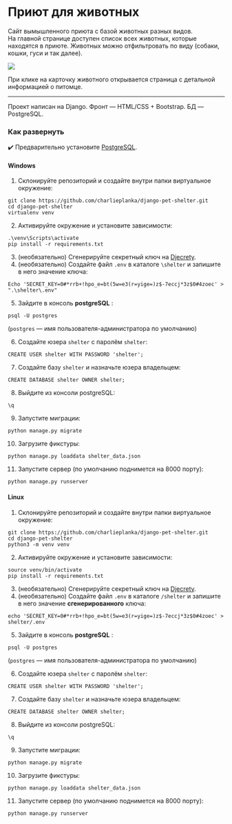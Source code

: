 # Приют для животных

Сайт вымышленного приюта с базой животных разных видов.  
На главной странице доступен список всех животных, которые находятся в приюте. Животных можно отфильтровать по виду (собаки, кошки, гуси и так далее).  

![](https://i.imgur.com/6ei3YjX.png)
  
При клике на карточку животного открывается страница с детальной информацией о питомце.  

---
Проект написан на Django. Фронт — HTML/CSS + Bootstrap. БД — PostgreSQL.

### Как развернуть 

✔️ Предварительно установите [PostgreSQL](https://www.postgresql.org/).

#### Windows
1. Склонируйте репозиторий и создайте внутри папки виртуальное окружение:
```
git clone https://github.com/charlieplanka/django-pet-shelter.git
cd django-pet-shelter
virtualenv venv
```

2. Активируйте окружение и установите зависимости:
```
.\venv\Scripts\activate
pip install -r requirements.txt
```

3. (необязательно) Сгенерируйте секретный ключ на [Djecrety](https://djecrety.ir/).
4. (необязательно) Создайте файл `.env` в каталоге `\shelter` и запишите в него значение ключа:
```
Echo 'SECRET_KEY=0#*rrb+!hpo_e=bt(5w=e3(r=yige=)z$-7eccj*3z$0#4zoec' > ".\shelter\.env"
```

5. Зайдите в консоль **postgreSQL** :
```
psql -U postgres
```
(`postgres` — имя пользователя-администратора по умолчанию)

6. Cоздайте юзера `shelter` с паролём `shelter`:
```
CREATE USER shelter WITH PASSWORD 'shelter';
```

7. Cоздайте базу `shelter` и назначьте юзера владельцем:
```
CREATE DATABASE shelter OWNER shelter;
```

8. Выйдите из консоли postgreSQL:
```
\q
```

9. Запустите миграции:
```
python manage.py migrate
```

10. Загрузите фикстуры:
```
python manage.py loaddata shelter_data.json
```

11. Запустите сервер (по умолчанию поднимется на 8000 порту):
```
python manage.py runserver
```

#### Linux
1. Склонируйте репозиторий и создайте внутри папки виртуальное окружение:
```
git clone https://github.com/charlieplanka/django-pet-shelter.git
cd django-pet-shelter
python3 -m venv venv
```
2. Активируйте окружение и установите зависимости:
```
source venv/bin/activate
pip install -r requirements.txt
```
3. (необязательно) Сгенерируйте секретный ключ на [Djecrety](https://djecrety.ir/).
4. (необязательно) Создайте файл `.env` в каталоге `/shelter` и запишите в него значение **сгенерированного** ключа:
```
echo 'SECRET_KEY=0#*rrb+!hpo_e=bt(5w=e3(r=yige=)z$-7eccj*3z$0#4zoec' > shelter/.env
```
5. Зайдите в консоль **postgreSQL** :
```
psql -U postgres
```
(`postgres` — имя пользователя-администратора по умолчанию)

6. Cоздайте юзера `shelter` с паролём `shelter`:
```
CREATE USER shelter WITH PASSWORD 'shelter';
```

7. Cоздайте базу `shelter` и назначьте юзера владельцем:
```
CREATE DATABASE shelter OWNER shelter;
```

8. Выйдите из консоли postgreSQL:
```
\q
```

9. Запустите миграции:
```
python manage.py migrate
```

10. Загрузите фикстуры:
```
python manage.py loaddata shelter_data.json
```

11. Запустите сервер (по умолчанию поднимется на 8000 порту):
```
python manage.py runserver
```
